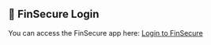 ## 🔐 FinSecure Login

You can access the FinSecure app here: [Login to FinSecure](https://finsecureapp.netlify.app/login)
